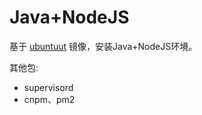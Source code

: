 # Java+NodeJS

基于 [ubuntuut](https://dev.aliyun.com/detail.html?repoId=25237) 镜像，安装Java+NodeJS环境。

其他包:

* supervisord
* cnpm、pm2



